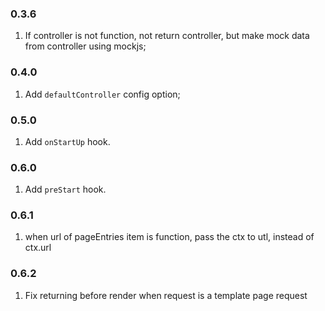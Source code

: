 ### 0.3.6
1. If controller is not function, not return controller, but make mock data from controller using mockjs;

### 0.4.0
1. Add `defaultController` config option;

### 0.5.0
1. Add `onStartUp` hook.

### 0.6.0
1. Add `preStart` hook.

### 0.6.1
1. when url of pageEntries item is function, pass the ctx to utl, instead of ctx.url

### 0.6.2
1. Fix returning before render when request is a template page request
